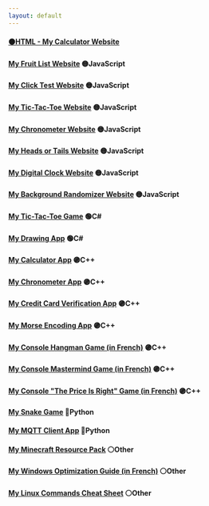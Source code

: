 ```yaml
---
layout: default
---
```


#### [🟠HTML - My Calculator Website](pages/calculator/)
#### [My Fruit List Website](pages/fruits/) 🟡JavaScript
#### [My Click Test Website](pages/clicktest/) 🟡JavaScript
#### [My Tic-Tac-Toe Website](pages/tictactoe/) 🟡JavaScript
#### [My Chronometer Website](pages/chronometer/) 🟡JavaScript
#### [My Heads or Tails Website](pages/headsortails/) 🟡JavaScript
#### [My Digital Clock Website](pages/clock/) 🟡JavaScript
#### [My Background Randomizer Website](pages/color/) 🟡JavaScript
#### [My Tic-Tac-Toe Game](https://github.com/PouletEnSlip/TicTacToeCSharp) 🟢C#
#### [My Drawing App](https://github.com/PouletEnSlip/Drawing) 🟢C#
#### [My Calculator App](https://github.com/PouletEnSlip/Calculator) 🟣C++
#### [My Chronometer App](https://github.com/PouletEnSlip/Chronometer) 🟣C++
#### [My Credit Card Verification App](https://github.com/PouletEnSlip/CreditCardVerification) 🟣C++
#### [My Morse Encoding App](https://github.com/PouletEnSlip/Morse) 🟣C++
#### [My Console Hangman Game (in French)](https://github.com/PouletEnSlip/HangmanGame) 🟣C++
#### [My Console Mastermind Game (in French)](https://github.com/PouletEnSlip/Mastermind) 🟣C++
#### [My Console "The Price Is Right" Game (in French)](https://github.com/PouletEnSlip/ThePriceIsRight) 🟣C++
#### [My Snake Game](https://github.com/PouletEnSlip/Snake) 🔵Python
#### [My MQTT Client App](https://github.com/PouletEnSlip/MQTT) 🔵Python
#### [My Minecraft Resource Pack](pages/cotcotpack) ⚪Other
#### [My Windows Optimization Guide (in French)](pages/opti) ⚪Other
#### [My Linux Commands Cheat Sheet](https://github.com/PouletEnSlip/Linux) ⚪Other
